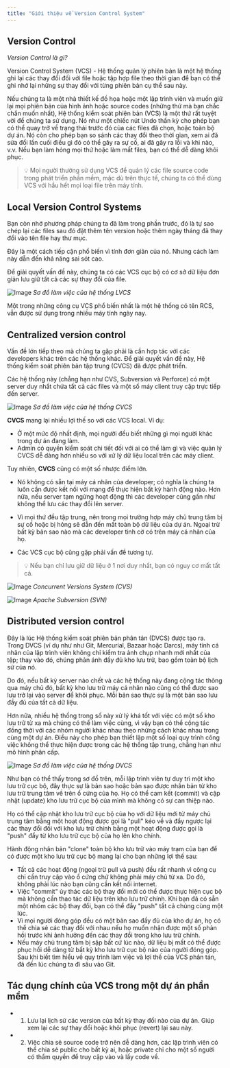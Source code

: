 ```yaml
---
title: "Giới thiệu về Version Control System"
---
```


## Version Control

*Version Control là gì?*

Version Control System (VCS) - Hệ thống quản lý phiên bản là một hệ thống ghi lại các thay đổi đối với file hoặc tập hợp file theo thời gian để bạn có thể ghi nhớ lại những sự thay đổi với từng phiên bản cụ thể sau này. 

Nếu chúng ta là một nhà thiết kế đồ họa hoặc một lập trình viên và muốn giữ lại mọi phiên bản của hình ảnh hoặc source codes (những thứ mà bạn chắc chắn muốn nhất), Hệ thống kiểm soát phiên bản (VCS) là một thứ rất tuyệt vời để chúng ta sử dụng. Nó như một chiếc nút Undo thần kỳ cho phép bạn có thể quay trở về trạng thái trước đó của các files đã chọn, hoặc toàn bộ dự án. Nó còn cho phép bạn so sánh các thay đổi theo thời gian, xem ai đã sửa đổi lần cuối điều gì đó có thể gây ra sự cố, ai đã gây ra lỗi và khi nào, v.v. Nếu bạn làm hỏng mọi thứ hoặc làm mất files, bạn có thể dễ dàng khôi phục. 

> 💡 Mọi người thường sử dụng VCS để quản lý các file source code trong phát triển phần mềm, mặc dù trên thực tế, chúng ta có thể dùng VCS với hầu hết mọi loại file trên máy tính.

## Local Version Control Systems

Bạn còn nhớ phương pháp chúng ta đã làm trong phần trước, đó là tự sao chép lại các files sau đó đặt thêm tên version hoặc thêm ngày tháng đã thay đổi vào tên file hay thư mục. 

Đây là một cách tiếp cận phổ biến vì tính đơn giản của nó. Nhưng cách làm này dẫn đến khả năng sai sót cao.

Để giải quyết vấn đề này, chúng ta có các VCS cục bộ có cơ sở dữ liệu đơn giản lưu giữ tất cả các sự thay đổi của file.

![Image](/static/images/lessons/learn-git/01-introduction/local-vcs.png)
*Sơ đồ làm việc của hệ thống LVCS*

Một trong những công cụ VCS phổ biến nhất là một hệ thống có tên RCS, vẫn được sử dụng trong nhiều máy tính ngày nay.

## Centralized version control

Vấn đề lớn tiếp theo mà chúng ta gặp phải là cần hợp tác với các developers khác trên các hệ thống khác. Để giải quyết vấn đề này, Hệ thống kiểm soát phiên bản tập trung (CVCS) đã được phát triển. 

Các hệ thống này (chẳng hạn như CVS, Subversion và Perforce) có một server duy nhất chứa tất cả các files và một số máy client truy cập trực tiếp đến server. 

![Image](/static/images/lessons/learn-git/01-introduction/central-vcs.png)
*Sơ đồ làm việc của hệ thống CVCS*

**CVCS** mang lại nhiều lợi thế so với các VCS local. Ví dụ: 
- Ở một mức độ nhất định, mọi người đều biết những gì mọi người khác trong dự án đang làm. 
- Admin có quyền kiểm soát chi tiết đối với ai có thể làm gì và việc quản lý CVCS dễ dàng hơn nhiều so với xử lý dữ liệu local trên các máy client.

Tuy nhiên, **CVCS** cũng có một số nhược điểm lớn. 

- Nó không có sẵn tại máy cá nhân của developer; có nghĩa là chúng ta luôn cần được kết nối với mạng để thực hiện bất kỳ hành động nào. Hơn nữa, nếu server tạm ngừng hoạt động thì các developer cũng gần như không thể lưu các thay đổi lên server.

- Vì mọi thứ đều tập trung, nên trong mọi trường hợp máy chủ trung tâm bị sự cố hoặc bị hỏng sẽ dẫn đến mất toàn bộ dữ liệu của dự án. Ngoại trừ bất kỳ bản sao nào mà các developer tình cờ có trên máy cá nhân của họ. 

- Các VCS cục bộ cũng gặp phải vấn đề tương tự.

> 💡 Nếu bạn chỉ lưu giữ dữ liệu ở 1 nơi duy nhất, bạn có nguy cơ mất tất cả.


![Image](/static/images/lessons/learn-git/01-introduction/cvs.png)
*Concurrent Versions System (CVS)*


![Image](/static/images/lessons/learn-git/01-introduction/svn.png)
*Apache Subversion (SVN)*

## Distributed version control
Đây là lúc Hệ thống kiểm soát phiên bản phân tán (DVCS) được tạo ra. Trong DVCS (ví dụ như như Git, Mercurial, Bazaar hoặc Darcs), máy tính cá nhân của lập trình viên không chỉ kiểm tra ảnh chụp nhanh mới nhất của tệp; thay vào đó, chúng phản ánh đầy đủ kho lưu trữ, bao gồm toàn bộ lịch sử của nó. 

Do đó, nếu bất kỳ server nào chết và các hệ thống này đang cộng tác thông qua máy chủ đó, bất kỳ kho lưu trữ máy cá nhân nào cũng có thể được sao lưu trở lại vào server để khôi phục. Mỗi bản sao thực sự là một bản sao lưu đầy đủ của tất cả dữ liệu.

Hơn nữa, nhiều hệ thống trong số này xử lý khá tốt với việc có một số kho lưu trữ từ xa mà chúng có thể làm việc cùng, vì vậy bạn có thể cộng tác đồng thời với các nhóm người khác nhau theo những cách khác nhau trong cùng một dự án. Điều này cho phép bạn thiết lập một số loại quy trình công việc không thể thực hiện được trong các hệ thống tập trung, chẳng hạn như mô hình phân cấp.

![Image](/static/images/lessons/learn-git/01-introduction/distributed-vcs.png)
*Sơ đồ làm việc của hệ thống DVCS*

Như bạn có thể thấy trong sơ đồ trên, mỗi lập trình viên tự duy trì một kho lưu trữ cục bộ, đây thực sự là bản sao hoặc bản sao được nhân bản từ kho lưu trữ trung tâm về trên ổ cứng của họ. Họ có thể cam kết (commit) và cập nhật (update) kho lưu trữ cục bộ của mình mà không có sự can thiệp nào.

Họ có thể cập nhật kho lưu trữ cục bộ của họ với dữ liệu mới từ máy chủ trung tâm bằng một hoạt động được gọi là "pull" kéo về và đẩy ngược lại các thay đổi đối với kho lưu trữ chính bằng một hoạt động được gọi là "push" đẩy từ kho lưu trữ cục bộ của họ lên kho chính.

Hành động nhân bản "clone" toàn bộ kho lưu trữ vào máy trạm của bạn để có được một kho lưu trữ cục bộ mang lại cho bạn những lợi thế sau:
- Tất cả các hoạt động (ngoại trừ pull và push) đều rất nhanh vì công cụ chỉ cần truy cập vào ổ cứng chứ không phải máy chủ từ xa. Do đó, không phải lúc nào bạn cũng cần kết nối internet.
- Việc "commit" ủy thác các bộ thay đổi mới có thể được thực hiện cục bộ mà không cần thao tác dữ liệu trên kho lưu trữ chính. Khi bạn đã có sẵn một nhóm các bộ thay đổi, bạn có thể đẩy "push" tất cả chúng cùng một lúc.
- Vì mọi người đóng góp đều có một bản sao đầy đủ của kho dự án, họ có thể chia sẻ các thay đổi với nhau nếu họ muốn nhận được một số phản hồi trước khi ảnh hưởng đến các thay đổi trong kho lưu trữ chính.
- Nếu máy chủ trung tâm bị sập bất cứ lúc nào, dữ liệu bị mất có thể được phục hồi dễ dàng từ bất kỳ kho lưu trữ cục bộ nào của người đóng góp.
Sau khi biết tìm hiểu về quy trình làm việc và lợi thế của VCS phân tán, đã đến lúc chúng ta đi sâu vào Git.

## Tác dụng chính của VCS trong một dự án phần mềm
- 1. Lưu lại lịch sử các version của bất kỳ thay đổi nào của dự án. Giúp xem lại các sự thay đổi hoặc khôi phục (revert) lại sau này.
- 2. Việc chia sẻ source code trở nên dễ dàng hơn, các lập trình viên có thể chia sẻ public cho bất kỳ ai, hoặc private chỉ cho một số người có thẩm quyền để truy cập vào và lấy code về.